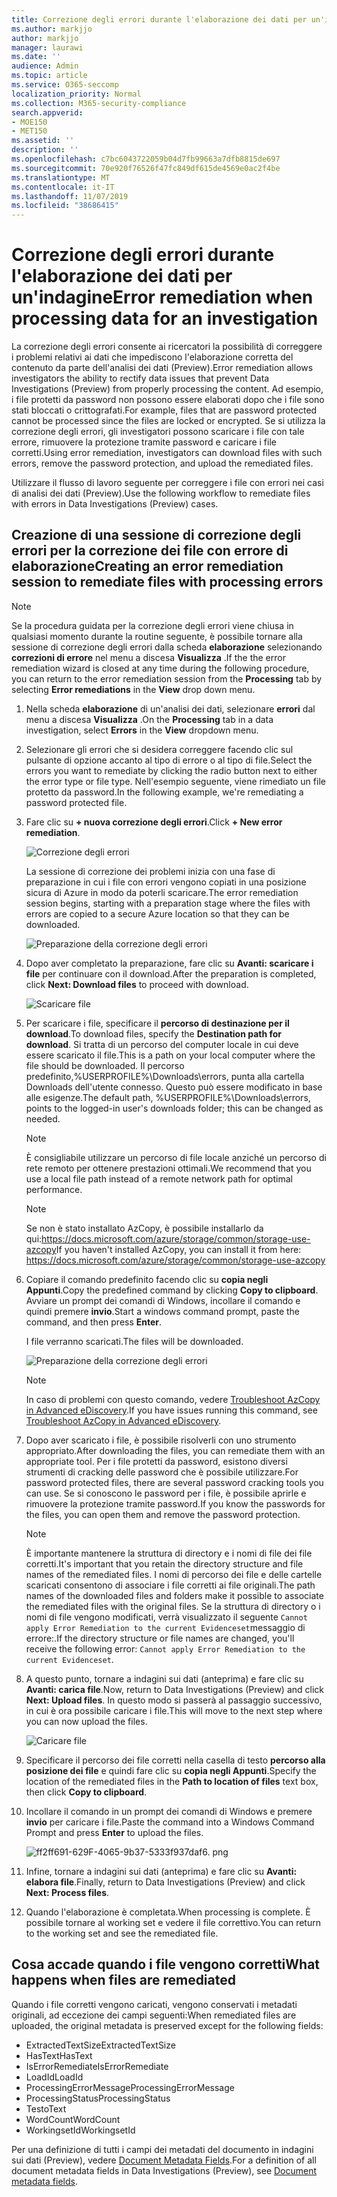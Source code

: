 ```yaml
---
title: Correzione degli errori durante l'elaborazione dei dati per un'indagine
ms.author: markjjo
author: markjjo
manager: laurawi
ms.date: ''
audience: Admin
ms.topic: article
ms.service: O365-seccomp
localization_priority: Normal
ms.collection: M365-security-compliance
search.appverid:
- MOE150
- MET150
ms.assetid: ''
description: ''
ms.openlocfilehash: c7bc6043722059b04d7fb99663a7dfb8815de697
ms.sourcegitcommit: 70e920f76526f47fc849df615de4569e0ac2f4be
ms.translationtype: MT
ms.contentlocale: it-IT
ms.lasthandoff: 11/07/2019
ms.locfileid: "38686415"
---
```

# <a name="error-remediation-when-processing-data-for-an-investigation"></a><span data-ttu-id="f8a45-102">Correzione degli errori durante l'elaborazione dei dati per un'indagine</span><span class="sxs-lookup"><span data-stu-id="f8a45-102">Error remediation when processing data for an investigation</span></span>

<span data-ttu-id="f8a45-103">La correzione degli errori consente ai ricercatori la possibilità di correggere i problemi relativi ai dati che impediscono l'elaborazione corretta del contenuto da parte dell'analisi dei dati (Preview).</span><span class="sxs-lookup"><span data-stu-id="f8a45-103">Error remediation allows investigators the ability to rectify data issues that prevent Data Investigations (Preview) from properly processing the content.</span></span> <span data-ttu-id="f8a45-104">Ad esempio, i file protetti da password non possono essere elaborati dopo che i file sono stati bloccati o crittografati.</span><span class="sxs-lookup"><span data-stu-id="f8a45-104">For example, files that are password protected cannot be processed since the files are locked or encrypted.</span></span> <span data-ttu-id="f8a45-105">Se si utilizza la correzione degli errori, gli investigatori possono scaricare i file con tale errore, rimuovere la protezione tramite password e caricare i file corretti.</span><span class="sxs-lookup"><span data-stu-id="f8a45-105">Using error remediation, investigators can download files with such errors, remove the password protection, and upload the remediated files.</span></span>

<span data-ttu-id="f8a45-106">Utilizzare il flusso di lavoro seguente per correggere i file con errori nei casi di analisi dei dati (Preview).</span><span class="sxs-lookup"><span data-stu-id="f8a45-106">Use the following workflow to remediate files with errors in Data Investigations (Preview) cases.</span></span>

## <a name="creating-an-error-remediation-session-to-remediate-files-with-processing-errors"></a><span data-ttu-id="f8a45-107">Creazione di una sessione di correzione degli errori per la correzione dei file con errore di elaborazione</span><span class="sxs-lookup"><span data-stu-id="f8a45-107">Creating an error remediation session to remediate files with processing errors</span></span>

>[!NOTE]
><span data-ttu-id="f8a45-108">Se la procedura guidata per la correzione degli errori viene chiusa in qualsiasi momento durante la routine seguente, è possibile tornare alla sessione di correzione degli errori dalla scheda **elaborazione** selezionando **correzioni di errore** nel menu a discesa **Visualizza** .</span><span class="sxs-lookup"><span data-stu-id="f8a45-108">If the the error remediation wizard is closed at any time during the following procedure, you can return to the error remediation session from the **Processing** tab by selecting **Error remediations** in the **View** drop down menu.</span></span>

1. <span data-ttu-id="f8a45-109">Nella scheda **elaborazione** di un'analisi dei dati, selezionare **errori** dal menu a discesa **Visualizza** .</span><span class="sxs-lookup"><span data-stu-id="f8a45-109">On the **Processing** tab in a data investigation, select **Errors** in the **View** dropdown menu.</span></span>

2. <span data-ttu-id="f8a45-110">Selezionare gli errori che si desidera correggere facendo clic sul pulsante di opzione accanto al tipo di errore o al tipo di file.</span><span class="sxs-lookup"><span data-stu-id="f8a45-110">Select the errors you want to remediate by clicking the radio button next to either the error type or file type.</span></span>  <span data-ttu-id="f8a45-111">Nell'esempio seguente, viene rimediato un file protetto da password.</span><span class="sxs-lookup"><span data-stu-id="f8a45-111">In the following example, we're remediating a password protected file.</span></span>

3. <span data-ttu-id="f8a45-112">Fare clic su **+ nuova correzione degli errori**.</span><span class="sxs-lookup"><span data-stu-id="f8a45-112">Click **+ New error remediation**.</span></span>

    ![Correzione degli errori](media/8c2faf1a-834b-44fc-b418-6a18aed8b81a.png)

    <span data-ttu-id="f8a45-114">La sessione di correzione dei problemi inizia con una fase di preparazione in cui i file con errori vengono copiati in una posizione sicura di Azure in modo da poterli scaricare.</span><span class="sxs-lookup"><span data-stu-id="f8a45-114">The error remediation session begins, starting with a preparation stage where the files with errors are copied to a secure Azure location so that they can be downloaded.</span></span>

    ![Preparazione della correzione degli errori](media/390572ec-7012-47c4-a6b6-4cbb5649e8a8.png)

4. <span data-ttu-id="f8a45-116">Dopo aver completato la preparazione, fare clic su **Avanti: scaricare i file** per continuare con il download.</span><span class="sxs-lookup"><span data-stu-id="f8a45-116">After the preparation is completed, click **Next: Download files** to proceed with download.</span></span>

    ![Scaricare file](media/6ac04b09-8e13-414a-9e24-7c75ba586363.png)

5. <span data-ttu-id="f8a45-118">Per scaricare i file, specificare il **percorso di destinazione per il download**.</span><span class="sxs-lookup"><span data-stu-id="f8a45-118">To download files, specify the **Destination path for download**.</span></span> <span data-ttu-id="f8a45-119">Si tratta di un percorso del computer locale in cui deve essere scaricato il file.</span><span class="sxs-lookup"><span data-stu-id="f8a45-119">This is a path on your local computer where the file should be downloaded.</span></span>  <span data-ttu-id="f8a45-120">Il percorso predefinito,%USERPROFILE%\Downloads\errors, punta alla cartella Downloads dell'utente connesso. Questo può essere modificato in base alle esigenze.</span><span class="sxs-lookup"><span data-stu-id="f8a45-120">The default path, %USERPROFILE%\Downloads\errors, points to the logged-in user's downloads folder; this can be changed as needed.</span></span>

    >[!NOTE]
    ><span data-ttu-id="f8a45-121">È consigliabile utilizzare un percorso di file locale anziché un percorso di rete remoto per ottenere prestazioni ottimali.</span><span class="sxs-lookup"><span data-stu-id="f8a45-121">We recommend that you use a local file path instead of a remote network path for optimal performance.</span></span>

    > [!NOTE]
    > <span data-ttu-id="f8a45-122">Se non è stato installato AzCopy, è possibile installarlo da qui:https://docs.microsoft.com/azure/storage/common/storage-use-azcopy</span><span class="sxs-lookup"><span data-stu-id="f8a45-122">If you haven't installed AzCopy, you can install it from here: https://docs.microsoft.com/azure/storage/common/storage-use-azcopy</span></span>

6. <span data-ttu-id="f8a45-123">Copiare il comando predefinito facendo clic su **copia negli Appunti**.</span><span class="sxs-lookup"><span data-stu-id="f8a45-123">Copy the predefined command by clicking **Copy to clipboard**.</span></span> <span data-ttu-id="f8a45-124">Avviare un prompt dei comandi di Windows, incollare il comando e quindi premere **invio**.</span><span class="sxs-lookup"><span data-stu-id="f8a45-124">Start a windows command prompt, paste the command, and then press **Enter**.</span></span>  

    <span data-ttu-id="f8a45-125">I file verranno scaricati.</span><span class="sxs-lookup"><span data-stu-id="f8a45-125">The files will be downloaded.</span></span>

    ![Preparazione della correzione degli errori](media/f364ab4d-31c5-4375-b69f-650f694a2f69.png)

    > [!NOTE]
    > <span data-ttu-id="f8a45-127">In caso di problemi con questo comando, vedere [Troubleshoot AzCopy in Advanced eDiscovery](troubleshooting-azcopy.md).</span><span class="sxs-lookup"><span data-stu-id="f8a45-127">If you have issues running this command, see [Troubleshoot AzCopy in Advanced eDiscovery](troubleshooting-azcopy.md).</span></span>

7. <span data-ttu-id="f8a45-128">Dopo aver scaricato i file, è possibile risolverli con uno strumento appropriato.</span><span class="sxs-lookup"><span data-stu-id="f8a45-128">After downloading the files, you can remediate them with an appropriate tool.</span></span> <span data-ttu-id="f8a45-129">Per i file protetti da password, esistono diversi strumenti di cracking delle password che è possibile utilizzare.</span><span class="sxs-lookup"><span data-stu-id="f8a45-129">For password protected files, there are several password cracking tools you can use.</span></span> <span data-ttu-id="f8a45-130">Se si conoscono le password per i file, è possibile aprirle e rimuovere la protezione tramite password.</span><span class="sxs-lookup"><span data-stu-id="f8a45-130">If you know the passwords for the files, you can open them and remove the password protection.</span></span>
    
   > [!NOTE]
    > <span data-ttu-id="f8a45-131">È importante mantenere la struttura di directory e i nomi di file dei file corretti.</span><span class="sxs-lookup"><span data-stu-id="f8a45-131">It's important that you retain the directory structure and file names of the remediated files.</span></span> <span data-ttu-id="f8a45-132">I nomi di percorso dei file e delle cartelle scaricati consentono di associare i file corretti ai file originali.</span><span class="sxs-lookup"><span data-stu-id="f8a45-132">The path names of the downloaded files and folders make it possible to associate the remediated files with the original files.</span></span>  <span data-ttu-id="f8a45-133">Se la struttura di directory o i nomi di file vengono modificati, verrà visualizzato il seguente `Cannot apply Error Remediation to the current Evidenceset`messaggio di errore:.</span><span class="sxs-lookup"><span data-stu-id="f8a45-133">If the directory structure or file names are changed, you'll receive the following error: `Cannot apply Error Remediation to the current Evidenceset`.</span></span>

8. <span data-ttu-id="f8a45-134">A questo punto, tornare a indagini sui dati (anteprima) e fare clic su **Avanti: carica file**.</span><span class="sxs-lookup"><span data-stu-id="f8a45-134">Now, return to Data Investigations (Preview) and click **Next: Upload files**.</span></span>  <span data-ttu-id="f8a45-135">In questo modo si passerà al passaggio successivo, in cui è ora possibile caricare i file.</span><span class="sxs-lookup"><span data-stu-id="f8a45-135">This will move to the next step where you can now upload the files.</span></span>

    ![Caricare file](media/af3d8617-1bab-4ecd-8de0-22e53acba240.png)

9. <span data-ttu-id="f8a45-137">Specificare il percorso dei file corretti nella casella di testo **percorso alla posizione dei file** e quindi fare clic su **copia negli Appunti**.</span><span class="sxs-lookup"><span data-stu-id="f8a45-137">Specify the location of the remediated files in the **Path to location of files** text box, then click **Copy to clipboard**.</span></span>

10. <span data-ttu-id="f8a45-138">Incollare il comando in un prompt dei comandi di Windows e premere **invio** per caricare i file.</span><span class="sxs-lookup"><span data-stu-id="f8a45-138">Paste the command into a Windows Command Prompt and press **Enter** to upload the files.</span></span>

    ![ff2ff691-629F-4065-9b37-5333f937daf6. png](media/ff2ff691-629f-4065-9b37-5333f937daf6.png)

11. <span data-ttu-id="f8a45-140">Infine, tornare a indagini sui dati (anteprima) e fare clic su **Avanti: elabora file**.</span><span class="sxs-lookup"><span data-stu-id="f8a45-140">Finally, return to Data Investigations (Preview) and click **Next: Process files**.</span></span>

12. <span data-ttu-id="f8a45-141">Quando l'elaborazione è completata.</span><span class="sxs-lookup"><span data-stu-id="f8a45-141">When processing is complete.</span></span>  <span data-ttu-id="f8a45-142">È possibile tornare al working set e vedere il file correttivo.</span><span class="sxs-lookup"><span data-stu-id="f8a45-142">You can return to the working set and see the remediated file.</span></span>

## <a name="what-happens-when-files-are-remediated"></a><span data-ttu-id="f8a45-143">Cosa accade quando i file vengono corretti</span><span class="sxs-lookup"><span data-stu-id="f8a45-143">What happens when files are remediated</span></span>

<span data-ttu-id="f8a45-144">Quando i file corretti vengono caricati, vengono conservati i metadati originali, ad eccezione dei campi seguenti:</span><span class="sxs-lookup"><span data-stu-id="f8a45-144">When remediated files are uploaded, the original metadata is preserved except for the following fields:</span></span> 

- <span data-ttu-id="f8a45-145">ExtractedTextSize</span><span class="sxs-lookup"><span data-stu-id="f8a45-145">ExtractedTextSize</span></span>
- <span data-ttu-id="f8a45-146">HasText</span><span class="sxs-lookup"><span data-stu-id="f8a45-146">HasText</span></span>
- <span data-ttu-id="f8a45-147">IsErrorRemediate</span><span class="sxs-lookup"><span data-stu-id="f8a45-147">IsErrorRemediate</span></span>
- <span data-ttu-id="f8a45-148">LoadId</span><span class="sxs-lookup"><span data-stu-id="f8a45-148">LoadId</span></span>
- <span data-ttu-id="f8a45-149">ProcessingErrorMessage</span><span class="sxs-lookup"><span data-stu-id="f8a45-149">ProcessingErrorMessage</span></span>
- <span data-ttu-id="f8a45-150">ProcessingStatus</span><span class="sxs-lookup"><span data-stu-id="f8a45-150">ProcessingStatus</span></span>
- <span data-ttu-id="f8a45-151">Testo</span><span class="sxs-lookup"><span data-stu-id="f8a45-151">Text</span></span>
- <span data-ttu-id="f8a45-152">WordCount</span><span class="sxs-lookup"><span data-stu-id="f8a45-152">WordCount</span></span>
- <span data-ttu-id="f8a45-153">WorkingsetId</span><span class="sxs-lookup"><span data-stu-id="f8a45-153">WorkingsetId</span></span>

<span data-ttu-id="f8a45-154">Per una definizione di tutti i campi dei metadati del documento in indagini sui dati (Preview), vedere [Document Metadata Fields](document-metadata-fields.md).</span><span class="sxs-lookup"><span data-stu-id="f8a45-154">For a definition of all document metadata fields in Data Investigations (Preview), see [Document metadata fields](document-metadata-fields.md).</span></span>